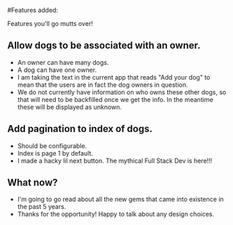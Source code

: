 #Features added:

Features you'll go mutts over!

## Allow dogs to be associated with an owner.

- An owner can have many dogs.
- A dog can have one owner.
- I am taking the text in the current app that reads "Add your dog" to
mean that the users are in fact the dog owners in question.
- We do not currently have information on who owns these other dogs,
so that will need to be backfilled once we get the info. In the meantime these will be displayed as unknown.

## Add pagination to index of dogs.

- Should be configurable.
- Index is page 1 by default.
- I made a hacky lil next button. The mythical Full Stack Dev is here!!!

## What now?
- I'm going to go read about all the new gems that came into existence in the past 5 years.
- Thanks for the opportunity! Happy to talk about any design choices.